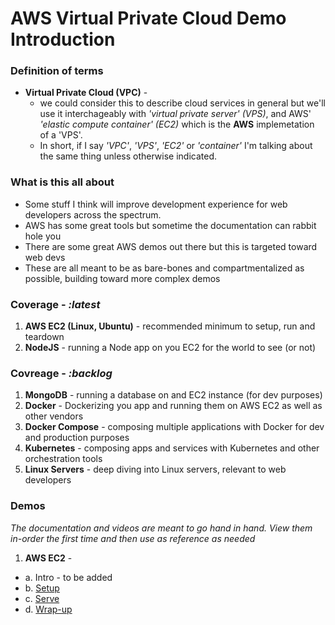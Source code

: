 # AWS Virtual Private Cloud Demo Introduction



### **Definition of terms**
- **Virtual Private Cloud (VPC)** - 
  - we could consider this to describe cloud services in general but we'll use it interchageably with *'virtual private server' (VPS)*, and AWS' *'elastic compute container' (EC2)* which is the **AWS** implemetation of a 'VPS'. 
  - In short, if I say *'VPC'*, *'VPS'*, *'EC2'* or *'container'* I'm talking about the same thing unless otherwise indicated.

### **What is this all about**
  - Some stuff I think will improve development experience for web developers across the spectrum.
  - AWS has some great tools but sometime the documentation can rabbit hole you
  - There are some great AWS demos out there but this is targeted toward web devs
  - These are all meant to be as bare-bones and compartmentalized as possible, building toward more complex demos

### **Coverage -** *:latest*
1. **AWS EC2 (Linux, Ubuntu)** - recommended minimum to setup, run and teardown
2. **NodeJS** - running a Node app on you EC2 for the world to see (or not)

### **Covreage -** *:backlog*
1. **MongoDB** - running a database on and EC2 instance (for dev purposes)
2. **Docker** - Dockerizing you app and running them on AWS EC2 as well as other vendors
3. **Docker Compose** - composing multiple applications with Docker for dev and production purposes
4. **Kubernetes** - composing apps and services with Kubernetes and other orchestration tools
5. **Linux Servers** - deep diving into Linux servers, relevant to web developers

### **Demos**
*The documentation and videos are meant to go hand in hand. View them in-order the first time and then use as reference as needed*
1. **AWS EC2** -
 - a. Intro - to be added
 - b. [Setup][ec2-setup]
 - c. [Serve][ec2-serve]
 - d. [Wrap-up][ec2-wrap-up]

[ec2-setup]: ./EC2_SETUP.md
[ec2-serve]: ./EC2_SERVE.md
[ec2-wrap-up]: ./EC2_WRAP_UP.md